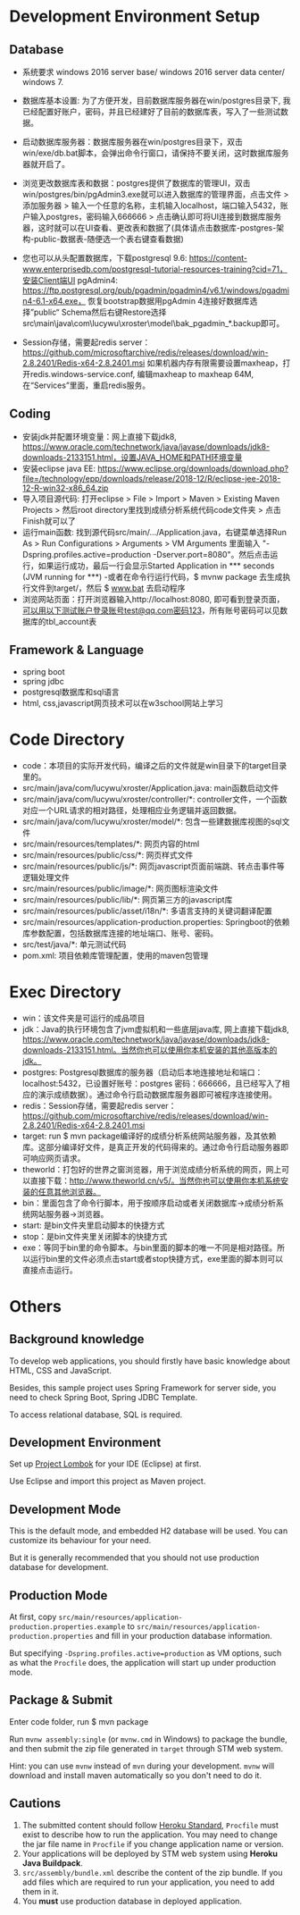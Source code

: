 # Development Environment Setup

## Database
  - 系统要求 windows 2016 server base/ windows 2016 server data center/ windows 7.
  - 数据库基本设置: 为了方便开发，目前数据库服务器在win/postgres目录下, 我已经配置好账户，密码，并且已经建好了目前的数据库表，写入了一些测试数据。
  - 启动数据库服务器：数据库服务器在win/postgres目录下，双击win/exe/db.bat脚本，会弹出命令行窗口，请保持不要关闭，这时数据库服务器就开启了。
  - 浏览更改数据库表和数据：postgres提供了数据库的管理UI，双击win/postgres/bin/pgAdmin3.exe就可以进入数据库的管理界面，点击文件 > 添加服务器 > 输入一个任意的名称，主机输入localhost，端口输入5432，账户输入postgres，密码输入666666 > 点击确认即可将UI连接到数据库服务器，这时就可以在UI查看、更改表和数据了(具体请点击数据库-postgres-架构-public-数据表-随便选一个表右键查看数据)

  - 您也可以从头配置数据库，下载postgresql 9.6: https://content-www.enterprisedb.com/postgresql-tutorial-resources-training?cid=71，安装Client端UI pgAdmin4: https://ftp.postgresql.org/pub/pgadmin/pgadmin4/v6.1/windows/pgadmin4-6.1-x64.exe， 恢复bootstrap数据用pgAdmin 4连接好数据库选择”public“ Schema然后右键Restore选择src\main\java\com\lucywu\xroster\model\bak_pgadmin_*.backup即可。

  - Session存储，需要起redis server：https://github.com/microsoftarchive/redis/releases/download/win-2.8.2401/Redis-x64-2.8.2401.msi 如果机器内存有限需要设置maxheap，打开redis.windows-service.conf, 编辑maxheap <bytes> to maxheap 64M, 在“Services”里面，重启redis服务。
  
## Coding
  - 安装jdk并配置环境变量：网上直接下载jdk8, https://www.oracle.com/technetwork/java/javase/downloads/jdk8-downloads-2133151.html，设置JAVA_HOME和PATH环境变量
  - 安装eclipse java EE: https://www.eclipse.org/downloads/download.php?file=/technology/epp/downloads/release/2018-12/R/eclipse-jee-2018-12-R-win32-x86_64.zip
  - 导入项目源代码: 打开eclipse > File > Import > Maven > Existing Maven Projects > 然后root directory里找到成绩分析系统代码code文件夹 > 点击Finish就可以了
  - 运行main函数: 找到源代码src/main/.../Application.java，右键菜单选择Run As > Run Configurations > Arguments > VM Arguments 里面输入 "-Dspring.profiles.active=production -Dserver.port=8080"。然后点击运行，如果运行成功，最后一行会显示Started Application in *** seconds (JVM running for ***) 
  -或者在命令行运行代码，$ mvnw package 去生成执行文件到target/，然后 $ www.bat 去启动程序
  - 浏览网站页面：打开浏览器输入http://localhost:8080, 即可看到登录页面，可以用以下测试账户登录账号test@qq.com密码123，所有账号密码可以见数据库的tbl_account表
 
## Framework & Language
  - spring boot
  - spring jdbc
  - postgresql数据库和sql语言
  - html, css,javascript网页技术可以在w3school网站上学习


# Code Directory

 - code：本项目的实际开发代码，编译之后的文件就是win目录下的target目录里的。
  - src/main/java/com/lucywu/xroster/Application.java: main函数启动文件
  - src/main/java/com/lucywu/xroster/controller/*: controller文件，一个函数对应一个URL请求的相对路径，处理相应业务逻辑并返回数据。
  - src/main/java/com/lucywu/xroster/model/*: 包含一些建数据库视图的sql文件
  - src/main/resources/templates/*: 网页内容的html
  - src/main/resources/public/css/*: 网页样式文件
  - src/main/resources/public/js/*: 网页javascript页面前端跳、转点击事件等逻辑处理文件
  - src/main/resources/public/image/*: 网页图标渲染文件
  - src/main/resources/public/lib/*: 网页第三方的javascript库
  - src/main/resources/public/asset/i18n/*: 多语言支持的关键词翻译配置
  - src/main/resources/application-production.properties: Springboot的依赖库参数配置，包括数据库连接的地址端口、账号、密码。
  - src/test/java/*: 单元测试代码
  - pom.xml: 项目依赖库管理配置，使用的maven包管理

 
# Exec Directory
 
 - win：该文件夹是可运行的成品项目
  - jdk：Java的执行环境包含了jvm虚拟机和一些底层java库, 网上直接下载jdk8, https://www.oracle.com/technetwork/java/javase/downloads/jdk8-downloads-2133151.html。当然你也可以使用你本机安装的其他高版本的jdk。
  - postgres: Postgresql数据库的服务器（启动后本地连接地址和端口：localhost:5432，已设置好账号：postgres 密码：666666，且已经写入了相应的演示成绩数据）。通过命令行启动数据库服务器即可被程序连接使用。
  - redis：Session存储，需要起redis server：https://github.com/microsoftarchive/redis/releases/download/win-2.8.2401/Redis-x64-2.8.2401.msi
  - target: run $ mvn package编译好的成绩分析系统网站服务器，及其依赖库。这部分编译好文件，是真正开发的代码得来的。通过命令行启动服务器即可响应网页请求。
  - theworld：打包好的世界之窗浏览器，用于浏览成绩分析系统的网页，网上可以直接下载：http://www.theworld.cn/v5/。当然你也可以使用你本机系统安装的任意其他浏览器。
  - bin：里面包含了命令行脚本，用于按顺序启动或者关闭数据库->成绩分析系统网站服务器->浏览器。
  - start: 是bin文件夹里启动脚本的快捷方式
  - stop：是bin文件夹里关闭脚本的快捷方式
  - exe：等同于bin里的命令脚本。与bin里面的脚本的唯一不同是相对路径。所以运行bin里的文件必须点击start或者stop快捷方式，exe里面的脚本则可以直接点击运行。

  
# Others
 
## Background knowledge

To develop web applications, you should firstly have basic knowledge about HTML, CSS and JavaScript.

Besides, this sample project uses Spring Framework for server side, you need to check Spring Boot, Spring JDBC Template.

To access relational database, SQL is required.

## Development Environment

Set up [Project Lombok](https://projectlombok.org/) for your IDE (Eclipse) at first.

Use Eclipse and import this project as Maven project.

## Development Mode

This is the default mode, and embedded H2 database will be used.
You can customize its behaviour for your need.

But it is generally recommended that you should not use production database for development.

## Production Mode

At first, copy `src/main/resources/application-production.properties.example` to `src/main/resources/application-production.properties` and fill in your production database information.

But specifying `-Dspring.profiles.active=production` as VM options, such as what the `Procfile` does, the application will start up under production mode.

## Package & Submit

Enter code folder, run $ mvn package

Run `mvnw assembly:single` (or `mvnw.cmd` in Windows) to package the bundle, and then submit the zip file generated in `target` through STM web system.

Hint: you can use `mvnw` instead of `mvn` during your development. `mvnw` will download and install maven automatically so you don't need to do it.

## Cautions

1. The submitted content should follow [Heroku Standard](https://devcenter.heroku.com/articles/getting-started-with-java#define-a-procfile),
`Procfile` must exist to describe how to run the application. You may need to change the jar file name in `Procfile` if you change application name or version.
2. Your applications will be deployed by STM web system using **Heroku Java Buildpack**.
3. `src/assembly/bundle.xml` describe the content of the zip bundle. If you add files which are required to run your application, you need to add them in it.
4. You **must** use production database in deployed application.